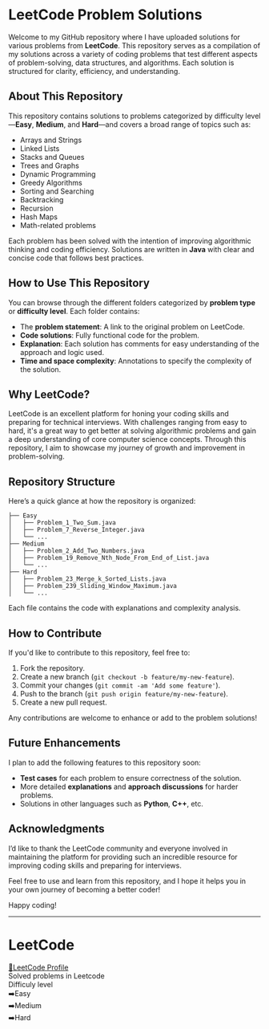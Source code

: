 
# LeetCode Problem Solutions

Welcome to my GitHub repository where I have uploaded solutions for various problems from **LeetCode**. This repository serves as a compilation of my solutions across a variety of coding problems that test different aspects of problem-solving, data structures, and algorithms. Each solution is structured for clarity, efficiency, and understanding.

## About This Repository

This repository contains solutions to problems categorized by difficulty level—**Easy**, **Medium**, and **Hard**—and covers a broad range of topics such as:

- Arrays and Strings
- Linked Lists
- Stacks and Queues
- Trees and Graphs
- Dynamic Programming
- Greedy Algorithms
- Sorting and Searching
- Backtracking
- Recursion
- Hash Maps
- Math-related problems

Each problem has been solved with the intention of improving algorithmic thinking and coding efficiency. Solutions are written in **Java**  with clear and concise code that follows best practices.

## How to Use This Repository

You can browse through the different folders categorized by **problem type** or **difficulty level**. Each folder contains:

- The **problem statement**: A link to the original problem on LeetCode.
- **Code solutions**: Fully functional code for the problem.
- **Explanation**: Each solution has comments for easy understanding of the approach and logic used.
- **Time and space complexity**: Annotations to specify the complexity of the solution.

## Why LeetCode?

LeetCode is an excellent platform for honing your coding skills and preparing for technical interviews. With challenges ranging from easy to hard, it's a great way to get better at solving algorithmic problems and gain a deep understanding of core computer science concepts. Through this repository, I aim to showcase my journey of growth and improvement in problem-solving.

## Repository Structure

Here’s a quick glance at how the repository is organized:

```
├── Easy
│   ├── Problem_1_Two_Sum.java
│   ├── Problem_7_Reverse_Integer.java
│   └── ...
├── Medium
│   ├── Problem_2_Add_Two_Numbers.java
│   ├── Problem_19_Remove_Nth_Node_From_End_of_List.java
│   └── ...
├── Hard
│   ├── Problem_23_Merge_k_Sorted_Lists.java
│   ├── Problem_239_Sliding_Window_Maximum.java
│   └── ...
```

Each file contains the code with explanations and complexity analysis.

## How to Contribute

If you'd like to contribute to this repository, feel free to:

1. Fork the repository.
2. Create a new branch (`git checkout -b feature/my-new-feature`).
3. Commit your changes (`git commit -am 'Add some feature'`).
4. Push to the branch (`git push origin feature/my-new-feature`).
5. Create a new pull request.

Any contributions are welcome to enhance or add to the problem solutions!

## Future Enhancements

I plan to add the following features to this repository soon:

- **Test cases** for each problem to ensure correctness of the solution.
- More detailed **explanations** and **approach discussions** for harder problems.
- Solutions in other languages such as **Python**, **C++**, etc.

## Acknowledgments

I’d like to thank the LeetCode community and everyone involved in maintaining the platform for providing such an incredible resource for improving coding skills and preparing for interviews.

Feel free to use and learn from this repository, and I hope it helps you in your own journey of becoming a better coder!

Happy coding!

---

# LeetCode
[:link:LeetCode Profile](https://leetcode.com/20MH1A04I2/) <br>
Solved problems in Leetcode <br>
Difficuly level <br>
:arrow_right:Easy <br>
:arrow_right:Medium <br>
:arrow_right:Hard <br>

